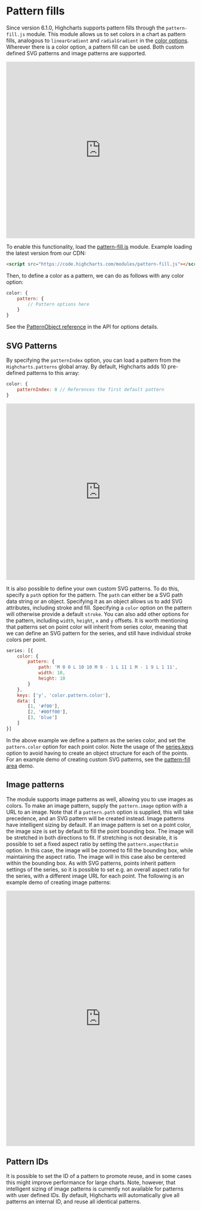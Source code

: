 Pattern fills
=============

Since version 6.1.0, Highcharts supports pattern fills through the `pattern-fill.js` module. This module allows us to set colors in a chart as pattern fills, analogous to `linearGradient` and `radialGradient` in the [color options](https://www.highcharts.com/docs/chart-design-and-style/colors). Wherever there is a color option, a pattern fill can be used. Both custom defined SVG patterns and image patterns are supported.

<iframe style="width: 100%; height: 470px" src="https://www.highcharts.com/samples/embed/highcharts/series/pattern-fill-area/" frameborder="0"></iframe>

To enable this functionality, load the [pattern-fill.js](https://code.highcharts.com/modules/pattern-fill.js) module. Example loading the latest version from our CDN:

```html
<script src="https://code.highcharts.com/modules/pattern-fill.js"></script>
```

Then, to define a color as a pattern, we can do as follows with any color option:

```js
color: {
    pattern: {
        // Pattern options here
    }
}
```

See the [PatternObject reference](https://api.highcharts.com/class-reference/Highcharts.PatternObject) in the API for options details.

SVG Patterns
------------

By specifying the `patternIndex` option, you can load a pattern from the `Highcharts.patterns` global array. By default, Highcharts adds 10 pre-defined patterns to this array:

```js
color: {
    patternIndex: 0 // References the first default pattern
}
```

<iframe style="width: 100%; height: 470px" src="https://www.highcharts.com/samples/embed/highcharts/series/pattern-fill-pie/" frameborder="0"></iframe>

It is also possible to define your own custom SVG patterns. To do this, specify a `path` option for the pattern. The `path` can either be a SVG path data string or an object. Specifying it as an object allows us to add SVG attributes, including stroke and fill. Specifying a `color` option on the pattern will otherwise provide a default `stroke`. You can also add other options for the pattern, including `width`, `height`, `x` and `y` offsets. It is worth mentioning that patterns set on point color will inherit from series color, meaning that we can define an SVG pattern for the series, and still have individual stroke colors per point.

```js
series: [{
    color: {
        pattern: {
            path: 'M 0 0 L 10 10 M 9 - 1 L 11 1 M - 1 9 L 1 11',
            width: 10,
            height: 10
        }
    },
    keys: ['y', 'color.pattern.color'],
    data: [
        [1, '#f00'],
        [2, '#00ff00'],
        [3, 'blue']
    ]
}]
```

In the above example we define a pattern as the series color, and set the `pattern.color` option for each point color. Note the usage of the [series.keys](https://api.highcharts.com/highcharts/plotOptions.series.keys) option to avoid having to create an object structure for each of the points. For an example demo of creating custom SVG patterns, see the [pattern-fill area](http://jsfiddle.net/gh/get/library/pure/highcharts/highcharts/tree/master/samples/highcharts/series/pattern-fill-area/) demo.

Image patterns
--------------

The module supports image patterns as well, allowing you to use images as colors. To make an image pattern, supply the `pattern.image` option with a URL to an image. Note that if a `pattern.path` option is supplied, this will take precedence, and an SVG pattern will be created instead. Image patterns have intelligent sizing by default. If an image pattern is set on a point color, the image size is set by default to fill the point bounding box. The image will be stretched in both directions to fit. If stretching is not desirable, it is possible to set a fixed aspect ratio by setting the `pattern.aspectRatio` option. In this case, the image will be zoomed to fill the bounding box, while maintaining the aspect ratio. The image will in this case also be centered within the bounding box. As with SVG patterns, points inherit pattern settings of the series, so it is possible to set e.g. an overall aspect ratio for the series, with a different image URL for each point. The following is an example demo of creating image patterns:

<iframe style="width: 100%; height: 680px" src="https://www.highcharts.com/samples/maps/demo/pattern-fill-map/" frameborder="0"></iframe>

Pattern IDs
-----------

It is possible to set the ID of a pattern to promote reuse, and in some cases this might improve performance for large charts. Note, however, that intelligent sizing of image patterns is currently not available for patterns with user defined IDs. By default, Highcharts will automatically give all patterns an internal ID, and reuse all identical patterns.
